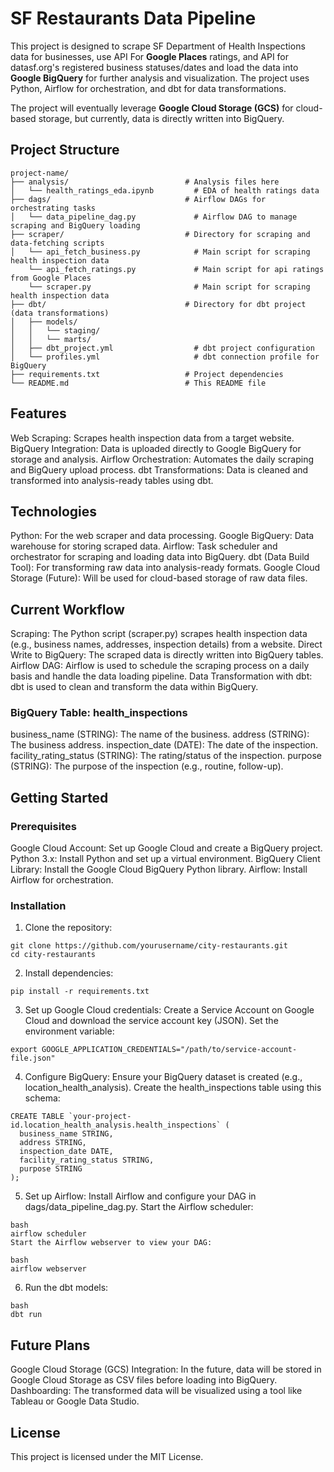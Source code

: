 # SF Restaurants Data Pipeline

This project is designed to scrape SF Department of Health Inspections data for businesses, use API For **Google Places** ratings, and API for datasf.org's registered business statuses/dates and load the data into **Google BigQuery** for further analysis and visualization. The project uses Python, Airflow for orchestration, and dbt for data transformations. 

The project will eventually leverage **Google Cloud Storage (GCS)** for cloud-based storage, but currently, data is directly written into BigQuery.

## Project Structure

```
project-name/
├── analysis/                          # Analysis files here
│   └── health_ratings_eda.ipynb         # EDA of health ratings data  
├── dags/                              # Airflow DAGs for orchestrating tasks
│   └── data_pipeline_dag.py             # Airflow DAG to manage scraping and BigQuery loading
├── scraper/                           # Directory for scraping and data-fetching scripts
│   └── api_fetch_business.py            # Main script for scraping health inspection data
    └── api_fetch_ratings.py             # Main script for api ratings from Google Places
    └── scraper.py                       # Main script for scraping health inspection data
├── dbt/                               # Directory for dbt project (data transformations)
│   ├── models/
│   │   └── staging/
│   │   └── marts/
│   ├── dbt_project.yml                  # dbt project configuration
│   └── profiles.yml                     # dbt connection profile for BigQuery
├── requirements.txt                   # Project dependencies
└── README.md                          # This README file
```
## Features
Web Scraping: Scrapes health inspection data from a target website.
BigQuery Integration: Data is uploaded directly to Google BigQuery for storage and analysis.
Airflow Orchestration: Automates the daily scraping and BigQuery upload process.
dbt Transformations: Data is cleaned and transformed into analysis-ready tables using dbt.

## Technologies
Python: For the web scraper and data processing.
Google BigQuery: Data warehouse for storing scraped data.
Airflow: Task scheduler and orchestrator for scraping and loading data into BigQuery.
dbt (Data Build Tool): For transforming raw data into analysis-ready formats.
Google Cloud Storage (Future): Will be used for cloud-based storage of raw data files.

## Current Workflow
Scraping: The Python script (scraper.py) scrapes health inspection data (e.g., business names, addresses, inspection details) from a website.
Direct Write to BigQuery: The scraped data is directly written into BigQuery tables.
Airflow DAG: Airflow is used to schedule the scraping process on a daily basis and handle the data loading pipeline.
Data Transformation with dbt: dbt is used to clean and transform the data within BigQuery.
### BigQuery Table: health_inspections
business_name (STRING): The name of the business.
address (STRING): The business address.
inspection_date (DATE): The date of the inspection.
facility_rating_status (STRING): The rating/status of the inspection.
purpose (STRING): The purpose of the inspection (e.g., routine, follow-up).
## Getting Started

### Prerequisites
Google Cloud Account: Set up Google Cloud and create a BigQuery project.
Python 3.x: Install Python and set up a virtual environment.
BigQuery Client Library: Install the Google Cloud BigQuery Python library.
Airflow: Install Airflow for orchestration.

### Installation
1. Clone the repository:
```
git clone https://github.com/yourusername/city-restaurants.git
cd city-restaurants
```
2. Install dependencies:
```
pip install -r requirements.txt
```

3. Set up Google Cloud credentials:
Create a Service Account on Google Cloud and download the service account key (JSON).
Set the environment variable:
```
export GOOGLE_APPLICATION_CREDENTIALS="/path/to/service-account-file.json"
```
4. Configure BigQuery:
Ensure your BigQuery dataset is created (e.g., location_health_analysis).
Create the health_inspections table using this schema:
```
CREATE TABLE `your-project-id.location_health_analysis.health_inspections` (
  business_name STRING,
  address STRING,
  inspection_date DATE,
  facility_rating_status STRING,
  purpose STRING
);
```

5. Set up Airflow:
Install Airflow and configure your DAG in dags/data_pipeline_dag.py.
Start the Airflow scheduler:
```
bash
airflow scheduler
Start the Airflow webserver to view your DAG:
```
```
bash
airflow webserver
```

6. Run the dbt models:
```
bash
dbt run
```

## Future Plans
Google Cloud Storage (GCS) Integration: In the future, data will be stored in Google Cloud Storage as CSV files before loading into BigQuery.
Dashboarding: The transformed data will be visualized using a tool like Tableau or Google Data Studio.

## License
This project is licensed under the MIT License.
